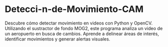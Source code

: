 # Detecci-n-de-Movimiento-CAM
Descubre cómo detectar movimiento en videos con Python y OpenCV. Utilizando el sustractor de fondo MOG2, este programa analiza un video de un aeropuerto en busca de cambios. Aprende a delinear áreas de interés, identificar movimientos y generar alertas visuales.
